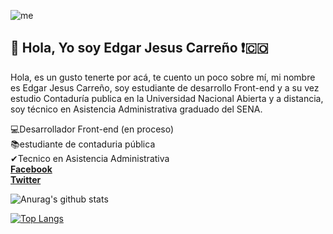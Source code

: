  
![me](https://user-images.githubusercontent.com/62809938/94093157-2b5a5d00-fde2-11ea-95a2-52b0581c13fe.jpg)
## 👋 Hola, Yo soy Edgar Jesus Carreño ❗:colombia:<br>
Hola, es un gusto tenerte por acá, te cuento un poco sobre mí, mi nombre es Edgar Jesus Carreño, soy estudiante de desarrollo Front-end y a su vez estudio Contaduría publica en la Universidad Nacional Abierta y a distancia, soy técnico en Asistencia Administrativa graduado del SENA. <br>


💻Desarrollador Front-end (en proceso)<br>
📚estudiante de contaduria pública<br>
✔Tecnico en Asistencia Administrativa<br>
**[Facebook](https://www.facebook.com/EdgarJesusCarreno.Dev)** <br>
**[Twitter](https://twitter.com/ejcarrenol)** 

![Anurag's github stats](https://github-readme-stats.vercel.app/api?username=ejcarreno&show_icons=true&theme=buefy)

[![Top Langs](https://github-readme-stats.vercel.app/api/top-langs/?username=ejcarreno&show_icons=true&theme=buefy)](https://github.com/ejcarreno/github-readme-stats)


